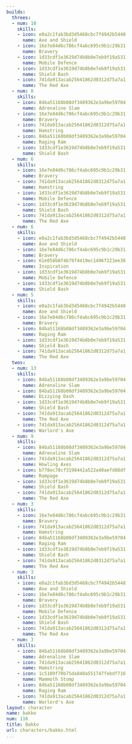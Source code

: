 ```yaml
---
builds:
  threes:
  - num: 10
    skills:
    - icon: e0a2c1fab3bd3d5468cbc7f4942b5448
      name: Axe and Shield
    - icon: 16e7e84d6c786cf4abc695c9b1c29b31
      name: Bravery
    - icon: 1d33cdf1e3619d74b8b0e7eb9f19a531
      name: Mobile Defence
    - icon: 1d33cdf1e3619d74b8b0e7eb9f19a531
      name: Shield Bash
    - icon: 741da913acab25641862d0312d75a7a1
      name: The Red Axe
  - num: 8
    skills:
    - icon: 84ba51168b08df3489362e3a9be59704
      name: Adrenaline Slam
    - icon: 16e7e84d6c786cf4abc695c9b1c29b31
      name: Bravery
    - icon: 741da913acab25641862d0312d75a7a1
      name: Hamstring
    - icon: 84ba51168b08df3489362e3a9be59704
      name: Raging Ram
    - icon: 1d33cdf1e3619d74b8b0e7eb9f19a531
      name: Shield Bash
  - num: 6
    skills:
    - icon: 16e7e84d6c786cf4abc695c9b1c29b31
      name: Bravery
    - icon: 741da913acab25641862d0312d75a7a1
      name: Hamstring
    - icon: 1d33cdf1e3619d74b8b0e7eb9f19a531
      name: Mobile Defence
    - icon: 1d33cdf1e3619d74b8b0e7eb9f19a531
      name: Shield Bash
    - icon: 741da913acab25641862d0312d75a7a1
      name: The Red Axe
  - num: 6
    skills:
    - icon: e0a2c1fab3bd3d5468cbc7f4942b5448
      name: Axe and Shield
    - icon: 16e7e84d6c786cf4abc695c9b1c29b31
      name: Bravery
    - icon: 61e058b8f4b79f4419ec1496f223ee36
      name: Inspiration
    - icon: 1d33cdf1e3619d74b8b0e7eb9f19a531
      name: Mobile Defence
    - icon: 1d33cdf1e3619d74b8b0e7eb9f19a531
      name: Shield Bash
  - num: 5
    skills:
    - icon: e0a2c1fab3bd3d5468cbc7f4942b5448
      name: Axe and Shield
    - icon: 16e7e84d6c786cf4abc695c9b1c29b31
      name: Bravery
    - icon: 84ba51168b08df3489362e3a9be59704
      name: Raging Ram
    - icon: 1d33cdf1e3619d74b8b0e7eb9f19a531
      name: Shield Bash
    - icon: 741da913acab25641862d0312d75a7a1
      name: The Red Axe
  twos:
  - num: 13
    skills:
    - icon: 84ba51168b08df3489362e3a9be59704
      name: Adrenaline Slam
    - icon: 84ba51168b08df3489362e3a9be59704
      name: Dizzying Dash
    - icon: 1d33cdf1e3619d74b8b0e7eb9f19a531
      name: Shield Bash
    - icon: 741da913acab25641862d0312d75a7a1
      name: The Red Axe
    - icon: 741da913acab25641862d0312d75a7a1
      name: Warlord's Axe
  - num: 9
    skills:
    - icon: 84ba51168b08df3489362e3a9be59704
      name: Adrenaline Slam
    - icon: 741da913acab25641862d0312d75a7a1
      name: Howling Axes
    - icon: b778ec70cf3198442a522a40aefd88df
      name: Rampage
    - icon: 1d33cdf1e3619d74b8b0e7eb9f19a531
      name: Shield Bash
    - icon: 741da913acab25641862d0312d75a7a1
      name: The Red Axe
  - num: 3
    skills:
    - icon: 16e7e84d6c786cf4abc695c9b1c29b31
      name: Bravery
    - icon: 741da913acab25641862d0312d75a7a1
      name: Hamstring
    - icon: 84ba51168b08df3489362e3a9be59704
      name: Raging Ram
    - icon: 1d33cdf1e3619d74b8b0e7eb9f19a531
      name: Shield Bash
    - icon: 741da913acab25641862d0312d75a7a1
      name: The Red Axe
  - num: 3
    skills:
    - icon: e0a2c1fab3bd3d5468cbc7f4942b5448
      name: Axe and Shield
    - icon: 16e7e84d6c786cf4abc695c9b1c29b31
      name: Bravery
    - icon: 1d33cdf1e3619d74b8b0e7eb9f19a531
      name: Mobile Defence
    - icon: 1d33cdf1e3619d74b8b0e7eb9f19a531
      name: Shield Bash
    - icon: 741da913acab25641862d0312d75a7a1
      name: The Red Axe
  - num: 3
    skills:
    - icon: 84ba51168b08df3489362e3a9be59704
      name: Adrenaline Slam
    - icon: 741da913acab25641862d0312d75a7a1
      name: Hamstring
    - icon: 1c5109f70b75da840a551747febdf716
      name: Mammoth Stomp
    - icon: 84ba51168b08df3489362e3a9be59704
      name: Raging Ram
    - icon: 741da913acab25641862d0312d75a7a1
      name: Warlord's Axe
layout: character
name: bakko
num: 116
title: Bakko
url: characters/bakko.html
...
```

